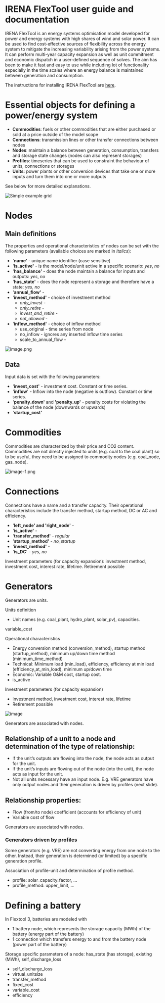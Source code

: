 # IRENA FlexTool user guide and documentation

IRENA FlexTool is an energy systems optimisation model developed for power and energy systems with high shares of wind and solar power. It can be used to find cost-effective sources of flexibility across the energy system to mitigate the increasing variability arising from the power systems. It can perform multi-year capacity expansion as well as unit commitment and economic dispatch in a user-defined sequence of solves. The aim has been to make it fast and easy to use while including lot of functionality especially in the time scales where an energy balance is maintained between generation and consumption.

The instructions for installing IRENA FlexTool are [here](https://github.com/irena-flextool/flextool/tree/master#irena-flextool).

# Essential objects for defining a power/energy system

- **Commodities**: fuels or other commodities that are either purchased or sold at a price outside of the model scope
- **Connections**: transmission lines or other transfer connections between nodes
- **Nodes**: maintain a balance between generation, consumption, transfers and storage state changes (nodes can also represent storages)
- **Profiles**: timeseries that can be used to constraint the behaviour of units, connections or storages
- **Units**: power plants or other conversion devices that take one or more inputs and turn them into one or more outputs

See below for more detailed explanations.

![Simple example grid](./simple_grid.png)

# Nodes

## Main definitions

The properties and operational characteristics of nodes can be set with the following parameters (available choices are marked in *italics*):

- **'name'** - unique name identifier (case sensitive)
- **'is_active'** - is the model/node/unit active in a specific scenario: *yes*, *no*
- **'has_balance'** - does the node maintain a balance for inputs and outputs: *yes*, *no*
- **'has_state'** - does the node represent a storage and therefore have a state: *yes*, *no*
- **'annual_flow'** -
- **'invest_method'** - choice of investment method
    - *only_invest* - 
    - *only_retire* - 
    - *invest_and_retire* - 
    - *not_allowed* - 
- **'inflow_method'** - choice of inflow method
    - use_original - time series from node
    - no_inflow - ignores any inserted inflow time series
    - scale_to_annual_flow - 

![image.png](./image.png)

## Data

Input data is set with the following parameters:

- **'invest_cost'** - investment cost. Constant or time series.
- **'inflow'** - Inflow into the node (negative is outflow). Constant or time series.
- **'penalty_down'** and **'penalty_up'** - penalty costs for violating the balance of the node (downwards or upwards)
- **'startup_cost'**

# Commodities

Commodities are characterized by their price and CO2 content. Commodities are not directly injected to units (e.g. coal to the coal plant) so to be useful, they need to be assigned to commodity nodes (e.g. coal_node, gas_node). 

![image-1.png](./commodities.PNG)

# Connections

Connections have a name and a transfer capacity. Their operational characteristics include the transfer method, startup method, DC or AC and efficiency.

- **'left_node' and 'right_node'** -
- **'is_active'** -
- **'transfer_method'** - *regular*
- **'startup_method'** - *no_startup*
- **'invest_method'** -
- **'is_DC'** - *yes*, *no*

Investment parameters (for capacity expansion): investment method, investment cost, interest rate, lifetime. Retirement possible

# Generators

Generators are units.

Units definition

- Unit names (e.g. coal_plant, hydro_plant, solar_pv), capacities.

variable_cost

Operational characteristics

- Energy conversion method (conversion_method), startup method (startup_method), minimum up/down time method (minimum_time_method)
- Technical: Minimum load (min_load), efficiency, efficiency at min load (efficiency_at_min_load), minimum up/down time
- Economic: Variable O&M cost, startup cost.
- is_active

Investment parameters (for capacity expansion)

- Investment method, investment cost, interest rate, lifetime
- Retirement possible

![image](./generators.png)

Generators are associated with nodes.

## Relationship of a unit to a node and determination of the type of relationship:

- If the unit’s outputs are flowing into the node, the node acts as output for the unit.
- If the unit’s inputs are flowing out of the node (into the unit), the node acts as input for the unit.
- Not all units necessary have an input node. E.g. VRE generators have only output nodes and their generation is driven by profiles (next slide).

## Relationship properties:

- Flow (from/to node) coefficient (accounts for efficiency of unit)
- Variable cost of flow

Generators are associated with nodes.

### Generators driven by profiles

Some generators (e.g. VRE) are not converting energy from one node to the other. Instead, their generation is determined (or limited) by a specific generation profile.

Association of profile-unit and determination of profile method.

- profile: solar_capacity_factor, ...
- profile_method: upper_limit, ...

# Defining a battery

In Flextool 3, batteries are modeled with 
- 1 battery node, which represents the storage capacity (MWh) of the battery (energy part of the battery)
- 1 connection which transfers energy to and from the battery node (power part of the battery)

Storage specific parameters of a node: has_state (has storage), existing (MWh), self_discharge_loss

- self_discharge_loss
- virtual_unitsize
- transfer_method
- fixed_cost
- variable_cost
- efficiency


